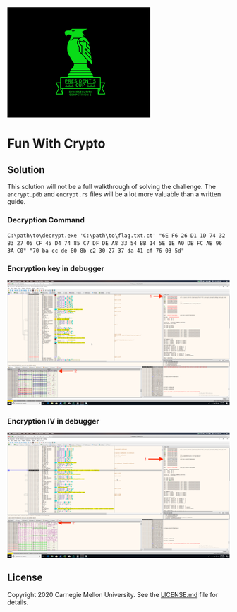 <img src="../../../logo.png" height="250px">

# Fun With Crypto

## Solution

This solution will not be a full walkthrough of solving the challenge. The `encrypt.pdb` and `encrypt.rs` files will
be a lot more valuable than a written guide.

### Decryption Command

`C:\path\to\decrypt.exe 'C:\path\to\flag.txt.ct' "6E F6 26 D1 1D 74 32 B3 27 05 CF 45 D4 74 85 C7 DF DE A8 33 54 BB 14 5E 1E A0 DB FC AB 96 3A C0" "70 ba cc de 80 8b c2 30 27 37 da 41 cf 76 03 5d"`

### Encryption key in debugger

<img src="key.png">

### Encryption IV in debugger

<img src="iv.png">

## License
Copyright 2020 Carnegie Mellon University. See the [LICENSE.md](../../../LICENSE.md) file for details.